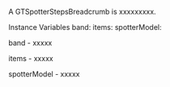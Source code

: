 A GTSpotterStepsBreadcrumb is xxxxxxxxx.Instance Variables	band:		<Object>	items:		<Object>	spotterModel:		<Object>band	- xxxxxitems	- xxxxxspotterModel	- xxxxx